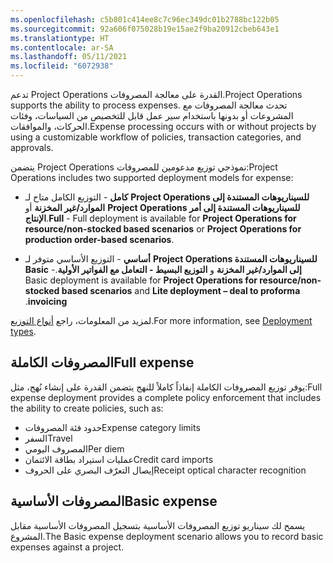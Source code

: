```yaml
---
ms.openlocfilehash: c5b801c414ee8c7c96ec349dc01b2788bc122b05
ms.sourcegitcommit: 92a606f075028b19e15ae2f9ba20912cbeb643e1
ms.translationtype: HT
ms.contentlocale: ar-SA
ms.lasthandoff: 05/11/2021
ms.locfileid: "6072938"
---
```

<span data-ttu-id="faad2-101">تدعم Project Operations القدرة على معالجة المصروفات.</span><span class="sxs-lookup"><span data-stu-id="faad2-101">Project Operations supports the ability to process expenses.</span></span> <span data-ttu-id="faad2-102">تحدث معالجة المصروفات مع المشروعات أو بدونها باستخدام سير عمل قابل للتخصيص من السياسات، وفئات الحركات، والموافقات.</span><span class="sxs-lookup"><span data-stu-id="faad2-102">Expense processing occurs with or without projects by using a customizable workflow of policies, transaction categories, and approvals.</span></span>

<span data-ttu-id="faad2-103">يتضمن Project Operations نموذجي توزيع مدعومين للمصروفات:</span><span class="sxs-lookup"><span data-stu-id="faad2-103">Project Operations includes two supported deployment models for expense:</span></span>

- <span data-ttu-id="faad2-104">**كامل** - التوزيع الكامل متاح لـ **Project Operations للسيناريوهات المستندة إلى الموارد/غير المخزنة** أو **Project Operations للسيناريوهات المستندة إلى أمر الإنتاج**.</span><span class="sxs-lookup"><span data-stu-id="faad2-104">**Full** - Full deployment is available for **Project Operations for resource/non-stocked based scenarios** or **Project Operations for production order-based scenarios**.</span></span>

- <span data-ttu-id="faad2-105">**أساسي** - التوزيع الأساسي متوفر لـ **Project Operations للسيناريوهات المستندة إلى الموارد/غير المخزنة** و **‏‫التوزيع البسيط - التعامل مع الفواتير الأولية**.</span><span class="sxs-lookup"><span data-stu-id="faad2-105">**Basic** - Basic deployment is available for **Project Operations for resource/non-stocked based scenarios** and **Lite deployment – deal to proforma invoicing**.</span></span>

<span data-ttu-id="faad2-106">لمزيد من المعلومات، راجع [أنواع التوزيع]( https://docs.microsoft.com/learn/modules/get-started-project-operations/4-deployment/?azure-portal=true).</span><span class="sxs-lookup"><span data-stu-id="faad2-106">For more information, see [Deployment types]( https://docs.microsoft.com/learn/modules/get-started-project-operations/4-deployment/?azure-portal=true).</span></span>

## <a name="full-expense"></a><span data-ttu-id="faad2-107">المصروفات الكاملة</span><span class="sxs-lookup"><span data-stu-id="faad2-107">Full expense</span></span>
<span data-ttu-id="faad2-108">يوفر توزيع المصروفات الكاملة إنفاذاً كاملاً للنهج يتضمن القدرة على إنشاء نُهج، مثل:</span><span class="sxs-lookup"><span data-stu-id="faad2-108">Full expense deployment provides a complete policy enforcement that includes the ability to create policies, such as:</span></span>

- <span data-ttu-id="faad2-109">حدود فئة المصروفات</span><span class="sxs-lookup"><span data-stu-id="faad2-109">Expense category limits</span></span>
- <span data-ttu-id="faad2-110">السفر</span><span class="sxs-lookup"><span data-stu-id="faad2-110">Travel</span></span>
- <span data-ttu-id="faad2-111">المصروف اليومي</span><span class="sxs-lookup"><span data-stu-id="faad2-111">Per diem</span></span>
- <span data-ttu-id="faad2-112">عمليات استيراد بطاقة الائتمان</span><span class="sxs-lookup"><span data-stu-id="faad2-112">Credit card imports</span></span>
- <span data-ttu-id="faad2-113">إيصال التعرّف البصري على الحروف</span><span class="sxs-lookup"><span data-stu-id="faad2-113">Receipt optical character recognition</span></span>

## <a name="basic-expense"></a><span data-ttu-id="faad2-114">المصروفات الأساسية</span><span class="sxs-lookup"><span data-stu-id="faad2-114">Basic expense</span></span>
<span data-ttu-id="faad2-115">يسمح لك سيناريو توزيع المصروفات الأساسية بتسجيل المصروفات الأساسية مقابل المشروع.</span><span class="sxs-lookup"><span data-stu-id="faad2-115">The Basic expense deployment scenario allows you to record basic expenses against a project.</span></span>

